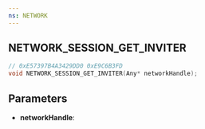 ```yaml
---
ns: NETWORK
---
```

## NETWORK_SESSION_GET_INVITER

```c
// 0xE57397B4A3429DD0 0xE9C6B3FD
void NETWORK_SESSION_GET_INVITER(Any* networkHandle);
```


## Parameters
* **networkHandle**: 

